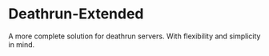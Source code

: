 # Deathrun-Extended
A more complete solution for deathrun servers. With flexibility and simplicity in mind.
